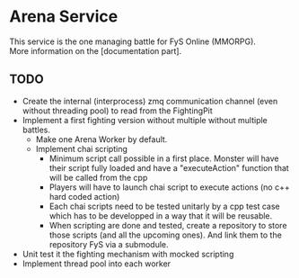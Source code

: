 # Arena Service

This service is the one managing battle for FyS Online (MMORPG).  
More information on the [documentation part].

## TODO

* Create the internal (interprocess) zmq communication channel (even without threading pool) to read from the FightingPit
* Implement a first fighting version without multiple without multiple battles.
    * Make one Arena Worker by default.
    * Implement chai scripting
        * Minimum script call possible in a first place. Monster will have their script fully loaded and have a "executeAction" function that will be called from the cpp
        * Players will have to launch chai script to execute actions (no c++ hard coded action) 
        * Each chai scripts need to be tested unitarly by a cpp test case which has to be developped in a way that it will be reusable.
        * When scripting are done and tested, create a repository to store those scripts (and all the upcoming ones). And link them to the repository FyS via a submodule. 
* Unit test it the fighting mechanism with mocked scripting
* Implement thread pool into each worker
